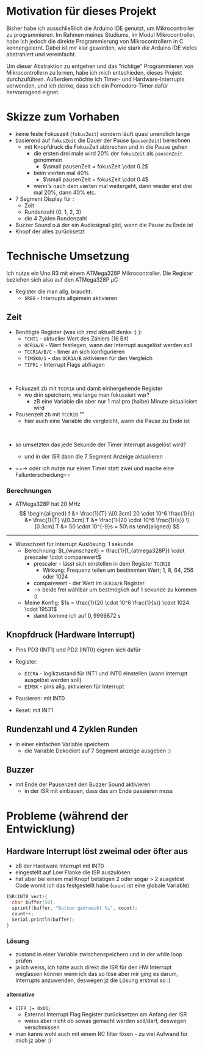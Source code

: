 # Motivation für dieses Projekt 
Bisher habe ich ausschließlich die Arduino IDE genutzt, um Mikrocontroller zu programmieren. Im Rahmen meines Studiums, im Modul Mikrocontroller, habe ich jedoch die direkte Programmierung von Mikrocontrollern in C kennengelernt. Dabei ist mir klar geworden, wie stark die Arduino IDE vieles abstrahiert und vereinfacht.

Um dieser Abstraktion zu entgehen und das "richtige" Programmieren von Mikrocontrollern zu lernen, habe ich mich entschieden, dieses Projekt durchzuführen. Außerdem möchte ich Timer- und Hardware-Interrupts verwenden, und ich denke, dass sich ein Pomodoro-Timer dafür hervorragend eignet.

# Skizze zum Vorhaben
- keine feste Fokuszeit (`fokusZeit`) sondern läuft quasi unendlich lange
- basierend auf `fokusZeit` die Dauer der Pause (`pausenZeit`) berechnen
    - mit Knopfdruck die FokusZeit abbrechen und in die Pause gehen
        - die ersten drei male wird 20% der `fokusZeit` als `pausenZeit` genommen
            -  $\small pausenZeit = fokusZeit \cdot 0.2$
        - beim vierten mal 40% 
            - $\small  pausenZeit = fokusZeit \cdot 0.4$
        - wenn's nach dem vierten mal weitergeht, dann wieder erst drei mal 20%, dann 40% etc. 
- 7 Segment Display für : 
    - Zeit 
    - Rundenzahl {0, 1, 2, 3}
    - die 4 Zyklen Rundenzahl
- Buzzer Sound o.ä der ein Audiosignal gibt, wenn die Pause zu Ende ist
- Knopf der alles zurücksetzt


# Technische Umsetzung

Ich nutze ein Uno R3 mit einem ATMega328P Mikrocontroller. 
Die Register beziehen sich also auf den ATMega328P $\mu$C 

- Register die man allg. braucht: 
    - `SREG` - Interrupts allgemein aktivieren


## Zeit
- Benötigte Register (was ich zmd aktuell denke :) ):
    - `TCNT1` - aktueller Wert des Zählers (16 Bit)
    - `OCR1A/B` - Wert festlegen, wann der Interrupt ausgelöst werden soll
    - `TCCR1A/B/C` - timer an sich konfigurieren
    - `TIMSK0/1` - das `OCR1A/B` aktivieren für den Vergleich
    - `TIFR1` - Interrupt Flags abfragen

<br/>

- Fokuszeit zb mit `TCCR1A` und damit einhergehende Register
    - wo drin speichern, wie lange man fokussiert war?
        - zB eine Variable die aber nur 1 mal pro (halbe) Minute aktualisiert wird
- Pausenzeit zb mit `TCCR1B` ""
    - hier auch eine Variable die vergleicht, wann die Pause zu Ende ist
<br/>

- so umsetzten das jede Sekunde der Timer Interrupt ausgelöst wird? 
    - und in der ISR dann die 7 Segment Anzeige aktualieren

- ==$\rightarrow$ oder ich nutze nur einen Timer statt zwei und mache eine Fallunterscheidung==


### Berechnungen
- ATMega328P hat 20 MHz 
$$
\begin{aligned}
    f &= \frac{1}{T} \\[0.3cm]
    20 \cdot 10^6 \frac{1}{s} &= \frac{1}{T} \\[0.3cm]
    T &= \frac{1}{20 \cdot 10^6 \frac{1}{s}} \\[0.3cm]
    T &= 50 \cdot 10^{-9}s = 50\ ns
\end{aligned}
$$ 

---

- Wunschzeit für Interrupt Auslösung: 1 sekunde
    - Berechnung: $t_{wunschzeit} = \frac{1}{f_{atmega328P}} \cdot prescaler \cdot comparewert$
        - prescaler - lässt sich einstellen in dem Register `TCCR1B`
            - Wirkung: Frequenz teilen um bestimmten Wert; 1, 8, 64, 256 oder 1024
        - comparewert - der Wert im `OCR1A/B` Register
        - --> beide frei wählbar um bestmöglich auf 1 sekunde zu kommen :)
    - Meine Konfig: $1s = \frac{1}{20 \cdot 10^6 \frac{1}{s}} \cdot 1024 \cdot 19531$
        - damit komme ich auf $0,9999872\ s$

## Knopfdruck (Hardware Interrupt)
- Pins PD3 (INT1) und PD2 (INT0) eignen sich dafür
- Register: 
    - `EICRA` - logikzustand für INT1 und INT0 einstellen (wann interrupt ausgelöst werden soll)
    - `EIMSK` - pins allg. aktivieren für Interrupt

- Pausieren: mit INT0
- Reset: mit INT1

## Rundenzahl und 4 Zyklen Runden
- in einer einfachen Variable speichern 
    - die Variable Dekodiert auf 7 Segment anzeige ausgeben :)

## Buzzer
- mit Ende der Pausenzeit den Buzzer Sound aktivieren
    - in der ISR mit einbauen, dass das am Ende passieren muss


# Probleme (während der Entwicklung)

## Hardware Interrupt löst zweimal oder öfter aus

- zB der Hardware Interrupt mit INT0
- eingestellt auf Low Flanke die ISR auszulösen
- hat aber bei einem mal Knopf betätigen 2 oder sogar $\gt$ 2 ausgelöst
Code womit ich das festgestellt habe (`count` ist eine globale Variable)
```c
ISR(INT0_vect){
  char buffer[50];
  sprintf(buffer, "Button gedrueckt %i", count);
  count++;
  Serial.println(buffer);
}
```
### Lösung
- zustand in einer Variable zwischenspeichern und in der while loop prüfen 
- ja ich weiss, ich hätte auch direkt die ISR für den HW Interrupt weglassen können wenn ich das so löse aber mir ging es darum, Interrupts anzuwenden, deswegen jz die Lösung erstmal so :)
#### alternative
- `EIFR |= 0x01;` 
    - External Interrupt Flag Register zurücksetzen am Anfang der ISR
    - weiss aber nicht ob sowas gemacht werden soll/darf, deswegen verschmissen
- man kanns wohl auch mit einem RC filter lösen - zu viel Aufwand für mich jz aber :)

